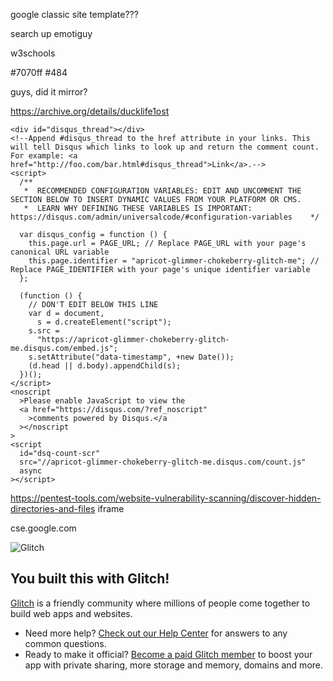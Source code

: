 google classic site template???

search up emotiguy

w3schools

#7070ff #484

guys, did it mirror?

https://archive.org/details/ducklife1ost

    <div id="disqus_thread"></div>
    <!--Append #disqus_thread to the href attribute in your links. This will tell Disqus which links to look up and return the comment count. For example: <a href="http://foo.com/bar.html#disqus_thread">Link</a>.-->
    <script>
      /**
       *  RECOMMENDED CONFIGURATION VARIABLES: EDIT AND UNCOMMENT THE SECTION BELOW TO INSERT DYNAMIC VALUES FROM YOUR PLATFORM OR CMS.
       *  LEARN WHY DEFINING THESE VARIABLES IS IMPORTANT: https://disqus.com/admin/universalcode/#configuration-variables    */

      var disqus_config = function () {
        this.page.url = PAGE_URL; // Replace PAGE_URL with your page's canonical URL variable
        this.page.identifier = "apricot-glimmer-chokeberry-glitch-me"; // Replace PAGE_IDENTIFIER with your page's unique identifier variable
      };

      (function () {
        // DON'T EDIT BELOW THIS LINE
        var d = document,
          s = d.createElement("script");
        s.src =
          "https://apricot-glimmer-chokeberry-glitch-me.disqus.com/embed.js";
        s.setAttribute("data-timestamp", +new Date());
        (d.head || d.body).appendChild(s);
      })();
    </script>
    <noscript
      >Please enable JavaScript to view the
      <a href="https://disqus.com/?ref_noscript"
        >comments powered by Disqus.</a
      ></noscript
    >
    <script
      id="dsq-count-scr"
      src="//apricot-glimmer-chokeberry-glitch-me.disqus.com/count.js"
      async
    ></script>
    
https://pentest-tools.com/website-vulnerability-scanning/discover-hidden-directories-and-files iframe

cse.google.com

![Glitch](https://cdn.glitch.com/a9975ea6-8949-4bab-addb-8a95021dc2da%2FLogo_Color.svg?v=1602781328576)

## You built this with Glitch!

[Glitch](https://glitch.com) is a friendly community where millions of people come together to build web apps and websites.

- Need more help? [Check out our Help Center](https://help.glitch.com/) for answers to any common questions.
- Ready to make it official? [Become a paid Glitch member](https://glitch.com/pricing) to boost your app with private sharing, more storage and memory, domains and more.
